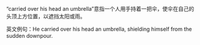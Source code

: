 “carried over his head an umbrella”意指一个人用手持着一把伞，使伞在自己的头顶上方位置，以遮挡太阳或雨。

英文例句：He carried over his head an umbrella, shielding himself from the sudden downpour.